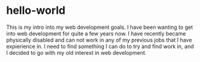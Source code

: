 # hello-world
This is my intro into my web development goals.
I have been wanting to get into web development for quite a few years now. I have recently became physically disabled and can not work in any of my previous jobs that I have expierience in. I need to find something I can do to try and find work in, and I decided to go with my old interest in web development.
